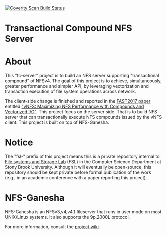 [![Coverity Scan Build Status](https://scan.coverity.com/projects/2187/badge.svg)](https://scan.coverity.com/projects/2187)
# Transactional Compound NFS Server

About
=====
This "tc-server" project is to build an NFS server supporting "transactional
compound" of NFSv4. The goal of this project is to achieve, simultaneously,
greater performance and simpler API, by leveraging vectorization and
transaction execution of file system operations across network.

The client-side change is finished and reported in the [FAST2017
paper][vNFS-talk] entitled ["vNFS: Maximizing NFS Performance with Compounds
and Vectorized I/O"][vNFS-pdf]. This project focus on the server side. That is
to build NFS server that can transactionally execute NFS compounds issued by
the vNFS client. This project is built on top of NFS-Ganesha.

Notice
======
The "fsl-" prefix of this project means this is a private repository internal
to [File systems and Storage Lab][fsl-web] (FSL) in the Computer Science
Department at Stony Brook University. Although it will eventually be
open-source, this repository should be kept private before formal publication
of the work (e.g., in an academic conference with a paper reporting this
project).

NFS-Ganesha
=======

NFS-Ganesha is an NFSv3,v4,v4.1 fileserver that runs in user mode on most
UNIX/Linux systems.  It also supports the 9p.2000L protocol.

For more information, consult the [project wiki](https://github.com/nfs-ganesha/nfs-ganesha/wiki).


[vNFS-talk]: https://www.usenix.org/conference/fast17/technical-sessions/presentation/chen
[vNFS-pdf]: http://www.fsl.cs.sunysb.edu/docs/nfs4perf/vnfs-fast17.pdf
[fsl-web]: http://www.fsl.cs.stonybrook.edu/
